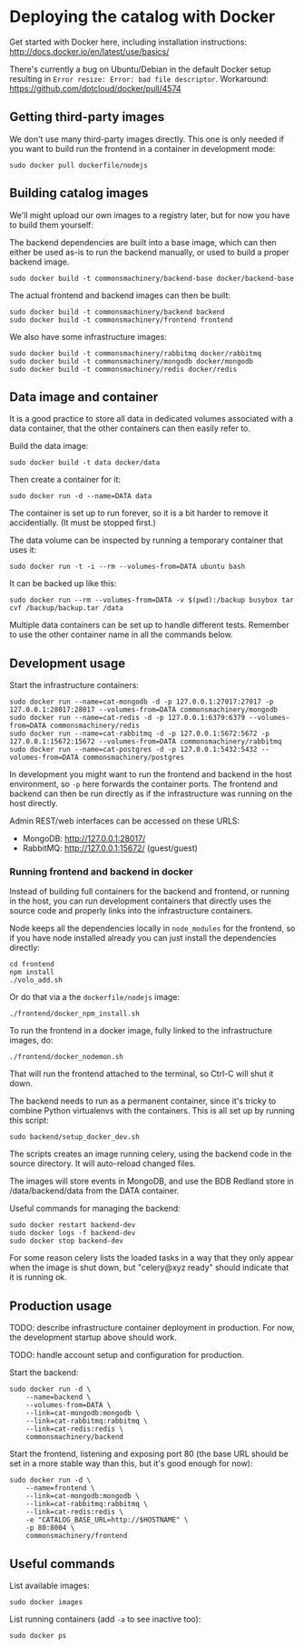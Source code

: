 Deploying the catalog with Docker
=================================

Get started with Docker here, including installation instructions:
http://docs.docker.io/en/latest/use/basics/

There's currently a bug on Ubuntu/Debian in the default Docker setup
resulting in `Error resize: Error: bad file descriptor`.  Workaround:
https://github.com/dotcloud/docker/pull/4574


Getting third-party images
--------------------------

We don't use many third-party images directly.  This one is only
needed if you want to build run the frontend in a container in
development mode:

    sudo docker pull dockerfile/nodejs


Building catalog images
-----------------------

We'll might upload our own images to a registry later, but for now you
have to build them yourself:

The backend dependencies are built into a base image, which can then
either be used as-is to run the backend manually, or used to build a
proper backend image.

    sudo docker build -t commonsmachinery/backend-base docker/backend-base

The actual frontend and backend images can then be built:

    sudo docker build -t commonsmachinery/backend backend
    sudo docker build -t commonsmachinery/frontend frontend

We also have some infrastructure images:

    sudo docker build -t commonsmachinery/rabbitmq docker/rabbitmq
    sudo docker build -t commonsmachinery/mongodb docker/mongodb
    sudo docker build -t commonsmachinery/redis docker/redis


Data image and container
------------------------

It is a good practice to store all data in dedicated volumes
associated with a data container, that the other containers can then
easily refer to.

Build the data image:

    sudo docker build -t data docker/data

Then create a container for it:

    sudo docker run -d --name=DATA data

The container is set up to run forever, so it is a bit harder to
remove it accidentially.  (It must be stopped first.)

The data volume can be inspected by running a temporary container that
uses it:

    sudo docker run -t -i --rm --volumes-from=DATA ubuntu bash

It can be backed up like this:

    sudo docker run --rm --volumes-from=DATA -v $(pwd):/backup busybox tar cvf /backup/backup.tar /data

Multiple data containers can be set up to handle different tests.
Remember to use the other container name in all the commands below.


Development usage
-----------------

Start the infrastructure containers:

    sudo docker run --name=cat-mongodb -d -p 127.0.0.1:27017:27017 -p 127.0.0.1:28017:28017 --volumes-from=DATA commonsmachinery/mongodb
    sudo docker run --name=cat-redis -d -p 127.0.0.1:6379:6379 --volumes-from=DATA commonsmachinery/redis
    sudo docker run --name=cat-rabbitmq -d -p 127.0.0.1:5672:5672 -p 127.0.0.1:15672:15672 --volumes-from=DATA commonsmachinery/rabbitmq
    sudo docker run --name=cat-postgres -d -p 127.0.0.1:5432:5432 --volumes-from=DATA commonsmachinery/postgres

In development you might want to run the frontend and backend in the
host environment, so `-p` here forwards the container ports.  The
frontend and backend can then be run directly as if the infrastructure
was running on the host directly.

Admin REST/web interfaces can be accessed on these URLS:

* MongoDB: http://127.0.0.1:28017/
* RabbitMQ: http://127.0.0.1:15672/ (guest/guest)


### Running frontend and backend in docker

Instead of building full containers for the backend and frontend, or
running in the host, you can run development containers that directly
uses the source code and properly links into the infrastructure
containers.

Node keeps all the dependencies locally in `node_modules` for the
frontend, so if you have node installed already you can just install
the dependencies directly:
    
    cd frontend
    npm install
    ./volo_add.sh
    
Or do that via a the `dockerfile/nodejs` image:

    ./frontend/docker_npm_install.sh
    
To run the frontend in a docker image, fully linked to the
infrastructure images, do:

    ./frontend/docker_nodemon.sh

That will run the frontend attached to the terminal, so Ctrl-C will
shut it down.

The backend needs to run as a permanent container, since it's tricky
to combine Python virtualenvs with the containers.  This is all set up
by running this script:

    sudo backend/setup_docker_dev.sh

The scripts creates an image running celery, using the backend code in
the source directory.  It will auto-reload changed files.

The images will store events in MongoDB, and use the BDB Redland store
in /data/backend/data from the DATA container. 

Useful commands for managing the backend:

    sudo docker restart backend-dev
    sudo docker logs -f backend-dev
    sudo docker stop backend-dev

For some reason celery lists the loaded tasks in a way that they only
appear when the image is shut down, but "celery@xyz ready" should
indicate that it is running ok.


Production usage
----------------

TODO: describe infrastructure container deployment in production.  For
now, the development startup above should work.

TODO: handle account setup and configuration for production.

Start the backend:

    sudo docker run -d \
        --name=backend \
        --volumes-from=DATA \
        --link=cat-mongodb:mongodb \
        --link=cat-rabbitmq:rabbitmq \
        --link=cat-redis:redis \
        commonsmachinery/backend


Start the frontend, listening and exposing port 80 (the base URL
should be set in a more stable way than this, but it's good enough for
now):

    sudo docker run -d \
        --name=frontend \
        --link=cat-mongodb:mongodb \
        --link=cat-rabbitmq:rabbitmq \
        --link=cat-redis:redis \
        -e "CATALOG_BASE_URL=http://$HOSTNAME" \
        -p 80:8004 \
        commonsmachinery/frontend


Useful commands
---------------

List available images:

    sudo docker images

List running containers (add `-a` to see inactive too):

    sudo docker ps
    


